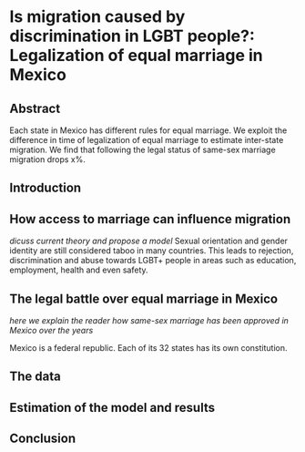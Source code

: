 # Is migration caused by discrimination in LGBT people?: Legalization of equal marriage in Mexico

## Abstract
Each state in Mexico has different rules for equal marriage. We exploit the difference in time of legalization of equal marriage to estimate inter-state migration. We find that following the legal status of same-sex marriage migration drops x%.

## Introduction

## How access to marriage can influence migration
_dicuss current theory and propose a model_
Sexual orientation and gender identity are still considered taboo in many countries. This leads to rejection, discrimination and abuse towards LGBT+ people in areas such as education, employment, health and even safety.

## The legal battle over equal marriage in Mexico
_here we explain the reader how same-sex marriage has been approved in Mexico over the years_

Mexico is a federal republic. Each of its 32 states has its own constitution.

## The data

## Estimation of the model and results

## Conclusion
